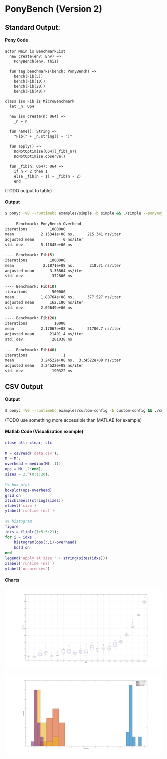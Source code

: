 # PonyBench (Version 2)

## Standard Output:

#### Pony Code
```pony
actor Main is BenchmarkList
  new create(env: Env) =>
    PonyBench(env, this)

  fun tag benchmarks(bench: PonyBench) =>
    bench(Fib(5))
    bench(Fib(10))
    bench(Fib(20))
    bench(Fib(40))

class iso Fib is MicroBenchmark
  let _n: U64

  new iso create(n: U64) =>
    _n = n

  fun name(): String =>
    "Fib(" + _n.string() + ")"

  fun apply() =>
    DoNotOptimise[U64](_fib(_n))
    DoNotOptimise.observe()

  fun _fib(n: U64): U64 =>
    if n < 2 then 1
    else _fib(n - 1) + _fib(n - 2)
    end
```

(TODO output to table)

#### Output
```bash
$ ponyc -V0 --runtimebc examples/simple -b simple && ./simple --ponynoyield

---- Benchmark: PonyBench Overhead
iterations          1000000
mean            2.15341e+08 ns,      215.341 ns/iter
adjusted mean             0 ns/iter
std. dev.       5.11845e+06 ns

---- Benchmark: Fib(5)
iterations          1000000
mean             2.1871e+08 ns,       218.71 ns/iter
adjusted mean       3.36864 ns/iter
std. dev.            372806 ns

---- Benchmark: Fib(10)
iterations           500000
mean            1.88764e+08 ns,      377.527 ns/iter
adjusted mean       162.186 ns/iter
std. dev.       2.09649e+06 ns

---- Benchmark: Fib(20)
iterations            10000
mean            2.17067e+08 ns,      21706.7 ns/iter
adjusted mean       21491.4 ns/iter
std. dev.            201038 ns

---- Benchmark: Fib(40)
iterations                1
mean            3.24522e+08 ns,  3.24522e+08 ns/iter
adjusted mean   3.24522e+08 ns/iter
std. dev.            190322 ns
```

## CSV Output

#### Output
```bash
$ ponyc -V0 --runtimebc examples/custom-config -b custom-config && ./custom-config --ponynoyield -csv > data.csv
```

(TODO use something more accessible than MATLAB for example)

#### Matlab Code (Visualization example)
```matlab
close all; clear; clc

M = csvread('data.csv');
M = M';
overhead = median(M(:,1));
ops = M(:,2:end);
sizes = 2.^(0:1:20);

%% box plot
boxplot(ops-overhead)
grid on
xticklabels(string(sizes))
xlabel('size')
ylabel('runtime (ns)')

%% histogram
figure
idxs = fliplr(1+5:5:21);
for i = idxs
    histogram(ops(:,i)-overhead)
    hold on
end
legend('apply at size ' + string(sizes(idxs)))
xlabel('runtime (ns)')
ylabel('occurences')
```

#### Charts
![alt text](https://github.com/Theodus/pony-benchmark/raw/master/examples/custom-config/charts/box.jpg)

![alt text](https://github.com/Theodus/pony-benchmark/raw/master/examples/custom-config/charts/hist.jpg)
